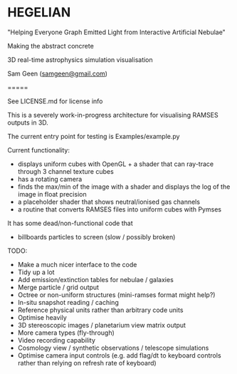 HEGELIAN
=====

"Helping Everyone Graph Emitted Light from Interactive Artificial Nebulae"

Making the abstract concrete

3D real-time astrophysics simulation visualisation

Sam Geen (samgeen@gmail.com)

=====

See LICENSE.md for license info

This is a severely work-in-progress architecture for visualising RAMSES outputs in 3D. 

The current entry point for testing is Examples/example.py

Current functionality:
- displays uniform cubes with OpenGL + a shader that can ray-trace through 3 channel texture cubes
- has a rotating camera
- finds the max/min of the image with a shader and displays the log of the image in float precision
- a placeholder shader that shows neutral/ionised gas channels
- a routine that converts RAMSES files into uniform cubes with Pymses

It has some dead/non-functional code that
- billboards particles to screen (slow / possibly broken)

TODO:
- Make a much nicer interface to the code
- Tidy up a lot
- Add emission/extinction tables for nebulae / galaxies
- Merge particle / grid output
- Octree or non-uniform structures (mini-ramses format might help?)
- In-situ snapshot reading / caching
- Reference physical units rather than arbitrary code units
- Optimise heavily
- 3D stereoscopic images / planetarium view matrix output
- More camera types (fly-through)
- Video recording capability
- Cosmology view / synthetic observations / telescope simulations
- Optimise camera input controls (e.g. add flag/dt to keyboard controls rather than relying on refresh rate of keyboard)